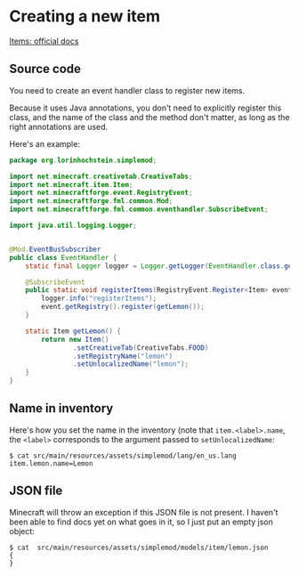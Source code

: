 # Creating a new item

[Items: official docs](http://mcforge.readthedocs.io/en/latest/items/items/)

## Source code

You need to create an event handler class to register new items. 

Because it uses Java annotations, you don't need to explicitly register
this class, and the name of the class and the method don't matter, as long as
the right annotations are used.

Here's an example:

```java
package org.lorinhochstein.simplemod;

import net.minecraft.creativetab.CreativeTabs;
import net.minecraft.item.Item;
import net.minecraftforge.event.RegistryEvent;
import net.minecraftforge.fml.common.Mod;
import net.minecraftforge.fml.common.eventhandler.SubscribeEvent;

import java.util.logging.Logger;


@Mod.EventBusSubscriber
public class EventHandler {
    static final Logger logger = Logger.getLogger(EventHandler.class.getName());

    @SubscribeEvent
    public static void registerItems(RegistryEvent.Register<Item> event) {
        logger.info("registerItems");
        event.getRegistry().register(getLemon());
    }

    static Item getLemon() {
        return new Item()
                .setCreativeTab(CreativeTabs.FOOD)
                .setRegistryName("lemon")
                .setUnlocalizedName("lemon");
    }
}
```

## Name in inventory

Here's how you set the name in the inventory (note that `item.<label>.name`,
the `<label>` corresponds to the argument passed to `setUnlocalizedName`:

```
$ cat src/main/resources/assets/simplemod/lang/en_us.lang
item.lemon.name=Lemon
```

## JSON file

Minecraft will throw an exception if this JSON file is not present. I haven't
been able to find docs yet on what goes in it, so I just put an empty json
object:

```
$ cat  src/main/resources/assets/simplemod/models/item/lemon.json
{
}
```
